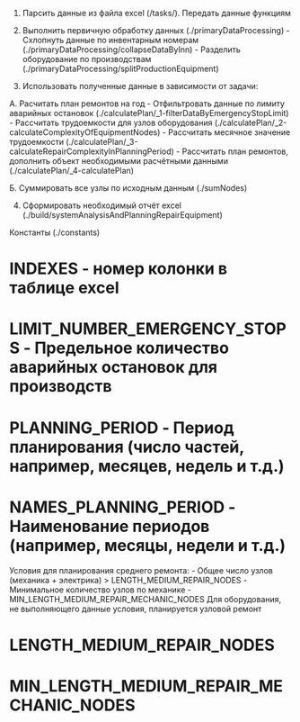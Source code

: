 1. 	Парсить данные из файла excel (/tasks/). Передать данные функциям

2. 	Выполнить первичную обработку данных (./primaryDataProcessing)
		- Схлопнуть данные по инвентарным номерам (./primaryDataProcessing/collapseDataByInn)
		- Разделить оборудование по производствам (./primaryDataProcessing/splitProductionEquipment)

3.	Использовать полученные данные в зависимости от задачи:

А.	Расчитать план ремонтов на год
		- Отфильтровать данные по лимиту аварийных остановок (./calculatePlan/_1-filterDataByEmergencyStopLimit)
		- Рассчитать трудоемкости для узлов оборудования (./calculatePlan/_2-calculateComplexityOfEquipmentNodes)
		- Рассчитать месячное значение трудоемкости (./calculatePlan/_3-calculateRepairComplexityInPlanningPeriod)
		- Рассчитать план ремонтов, дополнить объект необходимыми расчётными данными (./calculatePlan/_4-calculatePlan)

Б.	Суммировать все узлы по исходным данным (./sumNodes)

4.	Сформировать необходимый отчёт excel (./build/systemAnalysisAndPlanningRepairEquipment)

Константы (./constants)

# INDEXES - номер колонки в таблице excel

# LIMIT_NUMBER_EMERGENCY_STOPS - Предельное количество аварийных остановок для производств

# PLANNING_PERIOD -  Период планирования (число частей, например, месяцев, недель и т.д.)

# NAMES_PLANNING_PERIOD - Наименование периодов (например, месяцы, недели и т.д.)

Условия для планирования среднего ремонта:
	- Общее число узлов (механика + электрика) > LENGTH_MEDIUM_REPAIR_NODES
	- Минимальное количество узлов по механике - MIN_LENGTH_MEDIUM_REPAIR_MECHANIC_NODES
Для оборудования, не выполняющего данные условия, планируется узловой ремонт
# LENGTH_MEDIUM_REPAIR_NODES
# MIN_LENGTH_MEDIUM_REPAIR_MECHANIC_NODES